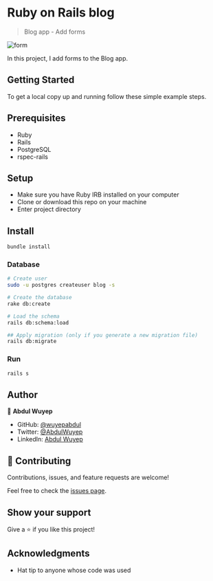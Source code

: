 # Ruby on Rails blog

> Blog app - Add forms

![form](https://user-images.githubusercontent.com/9049260/150311945-b6963670-fcad-4237-ad82-0db5040dd215.png)

In this project, I add forms to the Blog app.
## Getting Started

To get a local copy up and running follow these simple example steps.

## Prerequisites
  - Ruby
  - Rails
  - PostgreSQL
  - rspec-rails

## Setup

- Make sure you have Ruby IRB installed on your computer
- Clone or download this repo on your machine
- Enter project directory
## Install

```sh
bundle install
```

### Database

```sh
# Create user
sudo -u postgres createuser blog -s

# Create the database
rake db:create

# Load the schema
rails db:schema:load

## Apply migration (only if you generate a new migration file)
rails db:migrate
```
### Run

```sh
rails s
```
## Author

👤 **Abdul Wuyep**

- GitHub: [@wuyepabdul](https://github.com/wuyepabdul)
- Twitter: [@AbdulWuyep](https://twitter.com/AbdulWuyep)
- LinkedIn: [Abdul Wuyep](https://www.linkedin.com/in/abdul-wuyep/)

## 🤝 Contributing

Contributions, issues, and feature requests are welcome!

Feel free to check the [issues page](../../issues/).

## Show your support

Give a ⭐️ if you like this project!

## Acknowledgments

- Hat tip to anyone whose code was used